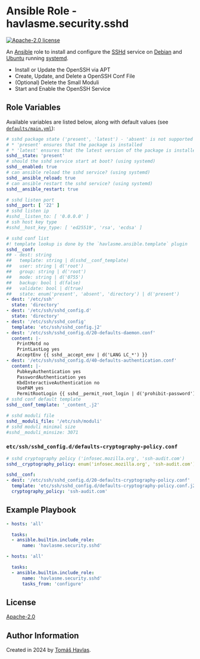 Ansible Role - havlasme.security.sshd
=====================================

[![Apache-2.0 license][license-image]][license-link]

An [Ansible](https://www.ansible.com/) role to install and configure the [SSHd](https://www.openssh.com/) service on [Debian](https://www.debian.org/) and [Ubuntu](https://www.ubuntu.com/) running [systemd](https://systemd.io/).

- Install or Update the OpenSSH via APT
- Create, Update, and Delete a OpenSSH Conf File
- (Optional) Delete the Small Moduli
- Start and Enable the OpenSSH Service

Role Variables
--------------

Available variables are listed below, along with default values (see [`defaults/main.yml`](defaults/main.yml)):

```yaml
# sshd package state ('present', 'latest') - 'absent' is not supported
# * 'present' ensures that the package is installed
# * 'latest' ensures that the latest version of the package is installed
sshd__state: 'present'
# should the sshd service start at boot? (using systemd)
sshd__enabled: true
# can ansible reload the sshd service? (using systemd)
sshd__ansible_reload: true
# can ansible restart the sshd service? (using systemd)
sshd__ansible_restart: true

# sshd listen port
sshd__port: [ '22' ]
# sshd listen ip
#sshd__listen_to: [ '0.0.0.0' ]
# ssh host key type
#sshd__host_key_type: [ 'ed25519', 'rsa', 'ecdsa' ]

# sshd conf list
#! template lookup is done by the `havlasme.ansible.template` plugin
sshd__conf:
## - dest: string
##   template: string | d(sshd__conf_template)
##   user: string | d('root')
##   group: string | d('root')
##   mode: string | d('0755')
##   backup: bool | d(false)
##   validate: bool | d(true)
##   state: enum('present', 'absent', 'directory') | d('present')
- dest: '/etc/ssh'
  state: 'directory'
- dest: '/etc/ssh/sshd_config.d'
  state: 'directory'
- dest: '/etc/ssh/sshd_config'
  template: 'etc/ssh/sshd_config.j2'
- dest: '/etc/ssh/sshd_config.d/20-defaults-daemon.conf'
  content: |-
    PrintMotd no
    PrintLastLog yes
    AcceptEnv {{ sshd__accept_env | d('LANG LC_*') }}
- dest: '/etc/ssh/sshd_config.d/40-defaults-authentication.conf'
  content: |-
    PubkeyAuthentication yes
    PasswordAuthentication yes
    KbdInteractiveAuthentication no
    UsePAM yes
    PermitRootLogin {{ sshd__permit_root_login | d('prohibit-password') }}
# sshd conf default template
sshd__conf_template: '_content_.j2'

# sshd moduli file
sshd__moduli_file: '/etc/ssh/moduli'
# sshd moduli minimal size
#sshd__moduli_minsize: 3071
```

### `etc/ssh/sshd_config.d/defaults-cryptography-policy.conf`

```yaml title='etc/ssh/sshd_config.d/defaults-cryptography-policy.conf'
# sshd cryptography policy ('infosec.mozilla.org', 'ssh-audit.com')
sshd__cryptography_policy: enum('infosec.mozilla.org', 'ssh-audit.com') | d('infosec.mozilla.org')
```

```yaml
sshd__conf:
- dest: '/etc/ssh/sshd_config.d/20-defaults-cryptography-policy.conf'
  template: 'etc/ssh/sshd_config.d/defaults-cryptography-policy.conf.j2'
  cryptography_policy: 'ssh-audit.com'
```

Example Playbook
----------------

```yaml title='Minimal'
- hosts: 'all'

  tasks:
  - ansible.builtin.include_role:
      name: 'havlasme.security.sshd'
```

```yaml title='Configure-Only'
- hosts: 'all'

  tasks:
  - ansible.builtin.include_role:
      name: 'havlasme.security.sshd'
      tasks_from: 'configure'
```

License
-------

[Apache-2.0][license-link]

Author Information
------------------

Created in 2024 by [Tomáš Havlas](https://havlas.me/).


[license-image]: https://img.shields.io/badge/license-Apache2.0-blue.svg?style=flat-square
[license-link]: ../../LICENSE
